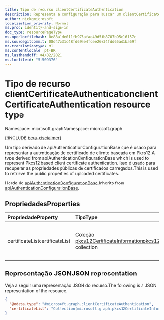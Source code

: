 ```yaml
---
title: Tipo de recurso clientCertificateAuthentication
description: Representa a configuração para buscar um clientCertificateAuthentication em uma chamada de API.
author: nickgmicrosoft
localization_priority: Normal
ms.prod: identity-and-sign-in
doc_type: resourcePageType
ms.openlocfilehash: 0e88a1de011fb975afae49d53b8707b95e16157c
ms.sourcegitcommit: 08d47a31c48fd69ae4fcee26e34fdd65ad1ba69f
ms.translationtype: MT
ms.contentlocale: pt-BR
ms.lasthandoff: 04/02/2021
ms.locfileid: "51509376"
---
```

# <a name="clientcertificateauthentication-resource-type"></a><span data-ttu-id="9f0d2-103">Tipo de recurso clientCertificateAuthentication</span><span class="sxs-lookup"><span data-stu-id="9f0d2-103">clientCertificateAuthentication resource type</span></span>

<span data-ttu-id="9f0d2-104">Namespace: microsoft.graph</span><span class="sxs-lookup"><span data-stu-id="9f0d2-104">Namespace: microsoft.graph</span></span>

[!INCLUDE [beta-disclaimer](../../includes/beta-disclaimer.md)]

<span data-ttu-id="9f0d2-105">Um tipo derivado de apiAuthenticationConfigurationBase que é usado para representar a autenticação de certificado de cliente baseada em Pkcs12.</span><span class="sxs-lookup"><span data-stu-id="9f0d2-105">A type derived from apiAuthenticationConfigurationBase which is used to represent Pkcs12 based client certificate authentication.</span></span> <span data-ttu-id="9f0d2-106">Isso é usado para recuperar as propriedades públicas de certificados carregados.</span><span class="sxs-lookup"><span data-stu-id="9f0d2-106">This is used to retrieve the public properties of uploaded certificates.</span></span>

<span data-ttu-id="9f0d2-107">Herda de [apiAuthenticationConfigurationBase](../resources/apiauthenticationconfigurationbase.md).</span><span class="sxs-lookup"><span data-stu-id="9f0d2-107">Inherits from [apiAuthenticationConfigurationBase](../resources/apiauthenticationconfigurationbase.md).</span></span>

## <a name="properties"></a><span data-ttu-id="9f0d2-108">Propriedades</span><span class="sxs-lookup"><span data-stu-id="9f0d2-108">Properties</span></span>

|<span data-ttu-id="9f0d2-109">Propriedade</span><span class="sxs-lookup"><span data-stu-id="9f0d2-109">Property</span></span>|<span data-ttu-id="9f0d2-110">Tipo</span><span class="sxs-lookup"><span data-stu-id="9f0d2-110">Type</span></span>|<span data-ttu-id="9f0d2-111">Descrição</span><span class="sxs-lookup"><span data-stu-id="9f0d2-111">Description</span></span>|
|:---|:---|:---|
|<span data-ttu-id="9f0d2-112">certificateList</span><span class="sxs-lookup"><span data-stu-id="9f0d2-112">certificateList</span></span>| <span data-ttu-id="9f0d2-113">[Coleção pkcs12CertificateInformation](../resources/pkcs12CertificateInformation.md)</span><span class="sxs-lookup"><span data-stu-id="9f0d2-113">[pkcs12CertificateInformation](../resources/pkcs12CertificateInformation.md) collection</span></span>| <span data-ttu-id="9f0d2-114">A lista de certificados carregados para este conector de API.</span><span class="sxs-lookup"><span data-stu-id="9f0d2-114">The list of certificates uploaded for this API connector.</span></span>|

## <a name="json-representation"></a><span data-ttu-id="9f0d2-115">Representação JSON</span><span class="sxs-lookup"><span data-stu-id="9f0d2-115">JSON representation</span></span>

<span data-ttu-id="9f0d2-116">Veja a seguir uma representação JSON do recurso.</span><span class="sxs-lookup"><span data-stu-id="9f0d2-116">The following is a JSON representation of the resource.</span></span>
<!-- {
  "blockType": "resource",
  "@odata.type": "microsoft.graph.clientCertificateAuthentication"
}
-->

``` json
{
  "@odata.type": "#microsoft.graph.clientCertificateAuthentication",
  "certificateList": "Collection(microsoft.graph.pkcs12CertificateInformation)",
}
```

